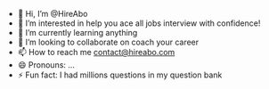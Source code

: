 - 👋 Hi, I’m @HireAbo
- 👀 I’m interested in help you ace all jobs interview with confidence!
- 🌱 I’m currently learning anything
- 💞️ I’m looking to collaborate on coach your career
- 📫 How to reach me contact@hireabo.com
- 😄 Pronouns: ...
- ⚡ Fun fact: I had millions questions in my question bank

<!---
HireAbo/HireAbo is a ✨ special ✨ repository because its `README.md` (this file) appears on your GitHub profile.
You can click the Preview link to take a look at your changes.
--->
